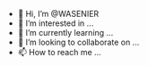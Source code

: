 - 👋 Hi, I’m @WASENIER
- 👀 I’m interested in ...
- 🌱 I’m currently learning ...
- 💞️ I’m looking to collaborate on ...
- 📫 How to reach me ...

<!---
WASENIER/WASENIER is a ✨ special ✨ repository because its `README.md` (this file) appears on your GitHub profile.
You can click the Preview link to take a look at your changes.
--->
